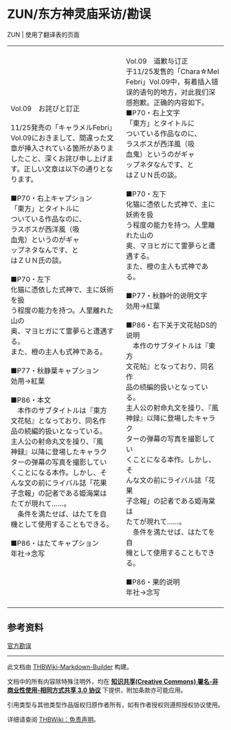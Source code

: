 # ZUN/东方神灵庙采访/勘误

<!-- source html: G:\repos\THBWiki-Markdown-Builder\THBWikiMarkdown\Temp\main\3\35\ns0%3AZUN%2F%E4%B8%9C%E6%96%B9%E7%A5%9E%E7%81%B5%E5%BA%99%E9%87%87%E8%AE%BF%2F%E5%8B%98%E8%AF%AF.html -->

ZUN | 使用了翻译表的页面

  
  

  


<table><tbody><tr class="tt-content" id="=-1" data-pos="&#91;&quot;=&quot;,1&#93;"><td class="tt-ja" lang="ja"><div class="poem"><br>Vol.09　お詫びと訂正<br><br>11/25発売の「キャラメルFebri」Vol.09におきまして、間違った文章が挿入されている箇所がありましたこと、深くお詫び申し上げます。正しい文章は以下の通りとなります。<br><br>■P70・右上キャプション<br>「東方」とタイトルに<br>ついている作品なのに、<br>ラスボスが西洋風（吸<br>血鬼）というのがギャ<br>ップネタなんです、と<br>はＺＵＮ氏の談。<br><br>■P70・左下<br>化猫に憑依した式神で、主に妖術を扱<br>う程度の能力を持つ。人里離れた山の<br>奥、マヨヒガにて霊夢らと遭遇する。<br>また、橙の主人も式神である。<br><br>■P77・秋静葉キャプション<br>効用→紅葉<br><br>■P86・本文<br>　本作のサブタイトルは『東方<br>文花帖』となっており、同名作<br>品の続編的扱いとなっている。<br>主人公の射命丸文を操り、『風<br>神録』以降に登場したキャラク<br>ターの弾幕の写真を撮影してい<br>くことになる本作。しかし、そ<br>んな文の前にライバル誌「花果<br>子念報」の記者である姫海棠は<br>たてが現れて……。<br>　条件を満たせば、はたてを自<br>機として使用することもできる。<br><br>■P86・はたてキャプション<br>年社→念写</div></td><td class="tt-zh" lang="zh"><div class="poem"><br>Vol.09　道歉与订正<br>于11/25发售的「Chara☆Mel Febri」Vol.09中，有着插入错误的语句的地方，对此我们深感抱歉。正确的内容如下。<br>■P70・右上文字<br>「東方」とタイトルに<br>ついている作品なのに、<br>ラスボスが西洋風（吸<br>血鬼）というのがギャ<br>ップネタなんです、と<br>はＺＵＮ氏の談。<br><br>■P70・左下<br>化猫に憑依した式神で、主に妖術を扱<br>う程度の能力を持つ。人里離れた山の<br>奥、マヨヒガにて霊夢らと遭遇する。<br>また、橙の主人も式神である。<br><br>■P77・秋静叶的说明文字<br>効用→紅葉<br><br>■P86・右下关于文花帖DS的说明<br>　本作のサブタイトルは『東方<br>文花帖』となっており、同名作<br>品の続編的扱いとなっている。<br>主人公の射命丸文を操り、『風<br>神録』以降に登場したキャラク<br>ターの弾幕の写真を撮影してい<br>くことになる本作。しかし、そ<br>んな文の前にライバル誌「花果<br>子念報」の記者である姫海棠は<br>たてが現れて……。<br>　条件を満たせば、はたてを自<br>機として使用することもできる。<br><br>■P86・果的说明<br>年社→念写<br><br></div></td></tr></tbody></table>


## 参考资料
  
[官方勘误](http://www2.ichijinsha.co.jp/febri/2011/11/25/vol-09　お詫びと訂正/)
  
  
  

  





---

此文档由 [THBWiki-Markdown-Builder](https://github.com/Delsin-Yu/THBWiki-Markdown-Builder) 构建。

文档中的所有内容除特殊注明外，均在 [**知识共享(Creative Commons) 署名-非商业性使用-相同方式共享 3.0 协议**](https://creativecommons.org/licenses/by-sa/3.0/deed.zh-hans) 下提供，附加条款亦可能应用。

引用类型与其他类型作品版权归原作者所有，如有作者授权则遵照授权协议使用。

详细请查阅 [THBWiki：免责声明](https://thbwiki.cc/THBWiki:%E5%85%8D%E8%B4%A3%E5%A3%B0%E6%98%8E)。

